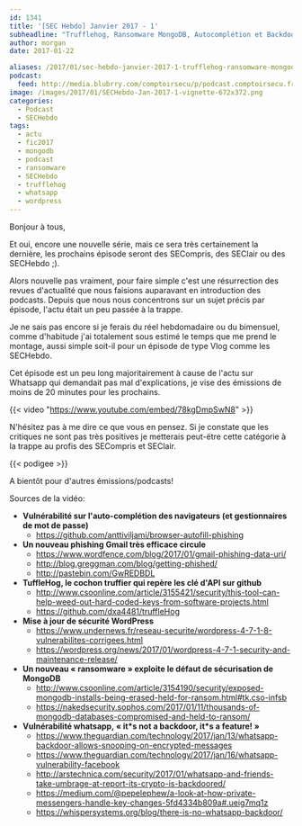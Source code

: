 ```yaml
---
id: 1341
title: '[SEC Hebdo] Janvier 2017 - 1'
subheadline: "Trufflehog, Ransomware MongoDB, Autocomplétion et Backdoor whatsapp"
author: morgan
date: 2017-01-22

aliases: /2017/01/sec-hebdo-janvier-2017-1-trufflehog-ransomware-mongodb-autocompletion-et-backdoor-whatsapp/
podcast:
  feed: http://media.blubrry.com/comptoirsecu/p/podcast.comptoirsecu.fr/CSEC.HS31.2016-01-22.SECHebdo_Janv_2017-1.mp3
image: /images/2017/01/SECHebdo-Jan-2017-1-vignette-672x372.png
categories:
  - Podcast
  - SECHebdo
tags:
  - actu
  - fic2017
  - mongodb
  - podcast
  - ransomware
  - SECHebdo
  - trufflehog
  - whatsapp
  - wordpress
---
```

Bonjour à tous,

Et oui, encore une nouvelle série, mais ce sera très certainement la dernière, les prochains épisode seront des SECompris, des SEClair ou des SECHebdo ;).

Alors nouvelle pas vraiment, pour faire simple c'est une résurrection des revues d'actualité que nous faisions auparavant en introduction des podcasts. Depuis que nous nous concentrons sur un sujet précis par épisode, l'actu était un peu passée à la trappe.

Je ne sais pas encore si je ferais du réel hebdomadaire ou du bimensuel, comme d'habitude j'ai totalement sous estimé le temps que me prend le montage, aussi simple soit-il pour un épisode de type Vlog comme les SECHebdo.

Cet épisode est un peu long majoritairement à cause de l'actu sur Whatsapp qui demandait pas mal d'explications, je vise des émissions de moins de 20 minutes pour les prochains.

{{< video "https://www.youtube.com/embed/78kgDmpSwN8" >}}

N'hésitez pas à me dire ce que vous en pensez. Si je constate que les critiques ne sont pas très positives je metterais peut-ëtre cette catégorie à la trappe au profis des SECompris et SEClair.

{{< podigee >}}

A bientôt pour d'autres émissions/podcasts!

Sources de la vidéo:

  * **Vulnérabilité sur l'auto-complétion des navigateurs (et gestionnaires de mot de passe)**
      * <https://github.com/anttiviljami/browser-autofill-phishing>
  * **Un nouveau phishing Gmail très efficace circule**
      * <https://www.wordfence.com/blog/2017/01/gmail-phishing-data-uri/>
      * <http://blog.greggman.com/blog/getting-phished/>
      * <http://pastebin.com/GwREDBDL>
  * **TuffleHog, le cochon truffier qui repère les clé d'API sur github**
      * <http://www.csoonline.com/article/3155421/security/this-tool-can-help-weed-out-hard-coded-keys-from-software-projects.html>
      * <https://github.com/dxa4481/truffleHog>
  * **Mise à jour de sécurité WordPress**
      * <https://www.undernews.fr/reseau-securite/wordpress-4-7-1-8-vulnerabilites-corrigees.html>
      * <https://wordpress.org/news/2017/01/wordpress-4-7-1-security-and-maintenance-release/>
  * **Un nouveau &laquo;&nbsp;ransomware&nbsp;&raquo; exploite le défaut de sécurisation de MongoDB**
      * <http://www.csoonline.com/article/3154190/security/exposed-mongodb-installs-being-erased-held-for-ransom.html#tk.cso-infsb>
      * <https://nakedsecurity.sophos.com/2017/01/11/thousands-of-mongodb-databases-compromised-and-held-to-ransom/>
  * **Vulnérabilité whatsapp, &laquo;&nbsp;it\*s not a backdoor, it\*s a feature!&nbsp;&raquo;**
      * <https://www.theguardian.com/technology/2017/jan/13/whatsapp-backdoor-allows-snooping-on-encrypted-messages>
      * <https://www.theguardian.com/technology/2017/jan/16/whatsapp-vulnerability-facebook>
      * <http://arstechnica.com/security/2017/01/whatsapp-and-friends-take-umbrage-at-report-its-crypto-is-backdoored/>
      * <https://medium.com/@pepelephew/a-look-at-how-private-messengers-handle-key-changes-5fd4334b809a#.ueig7mq1z>
      * <https://whispersystems.org/blog/there-is-no-whatsapp-backdoor/>

&nbsp;
